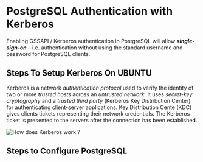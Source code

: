 # PostgreSQL Authentication with Kerberos

Enabling GSSAPI / Kerberos authentication in PostgreSQL will allow ***single-sign-on*** – i.e. authentication without using the standard username and password for PostgreSQL clients.

## Steps To Setup Kerberos On UBUNTU

Kerberos is a network *authentication protocol* used to verify the identity of two or more *trusted hosts* across an *untrusted network*. It uses *secret-key cryptography* and a *trusted third party* (Kerberos Key Distribution Center) for authenticating client-server applications. Key Distribution Cente (KDC) gives clients tickets representing their network credentials. The Kerberos ticket is presented to the servers after the connection has been established.

![How does Kerberos work ?](https://upload.wikimedia.org/wikipedia/commons/b/b5/Kerberos-ruggiero.svg)


## Steps to Configure PostgreSQL
